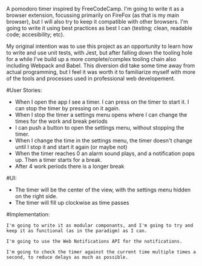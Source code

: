 A pomodoro timer inspired by FreeCodeCamp. I'm going to write it as a browser extension, focussing primarily on FireFox (as that is my main browser), but I will also try to keep it compatible with other browsers. I'm going to write it using best practices as best I can (testing; clean, readable code; accesibility; etc).

My original intention was to use this project as an opportunity to learn how to write and use unit tests, with Jest, but after falling down the tooling hole for a while I've build up a more complete/complex tooling chain also including Webpack and Babel. This diversion did take some time away from actual programming, but I feel it was worth it to familiarize myself with more of the tools and processes used in professional web developement.

#User Stories:

 - When I open the app I see a timer. I can press on the timer to start it. I can stop the timer by pressing on it again.
 - When I stop the timer a settings menu opens where I can change the times for the work and break periods
 - I can push a button to open the settings menu, without stopping the timer.
 - When I change the time in the settings menu, the timer doesn't change until I stop it and start it again (or maybe not)
 - When the timer reaches 0 an alarm sound plays, and a notification pops up. Then a timer starts for a break.
 - After 4 work periods there is a longer break


 #UI:

 - The timer will be the center of the view, with the settings menu hidden on the right side.
 - The timer will fill up clockwise as time passes


 #Implementation:

    I'm going to write it as modular componants, and I'm going to try and keep it as functional (as in the paradigm) as I can.

    I'm going to use the Web Notifications API for the notifications.

    I'm going to check the timer against the current time multiple times a second, to reduce delays as much as possible.